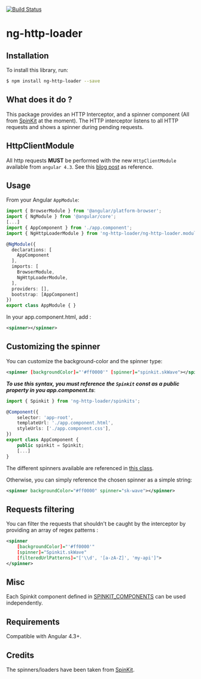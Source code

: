[![Build Status](https://travis-ci.org/mpalourdio/ng-http-loader.svg?branch=master)](https://travis-ci.org/mpalourdio/ng-http-loader)  

# ng-http-loader

## Installation

To install this library, run:

```bash
$ npm install ng-http-loader --save
```

## What does it do ?

This package provides an HTTP Interceptor, and a spinner component (All from [SpinKit](https://github.com/tobiasahlin/SpinKit) at the moment).
The HTTP interceptor listens to all HTTP requests and shows a spinner during pending requests.

## HttpClientModule

All http requests **MUST** be performed with the new ``HttpClientModule`` available from ``angular 4.3``. See this [blog post](http://blog.ninja-squad.com/2017/07/17/http-client-module/) as reference.

## Usage

From your Angular `AppModule`:

```typescript
import { BrowserModule } from '@angular/platform-browser';
import { NgModule } from '@angular/core';
[...]
import { AppComponent } from './app.component';
import { NgHttpLoaderModule } from 'ng-http-loader/ng-http-loader.module';

@NgModule({
  declarations: [
    AppComponent
  ],
  imports: [
    BrowserModule,    
    NgHttpLoaderModule,
  ],
  providers: [],
  bootstrap: [AppComponent]
})
export class AppModule { }
```

In your app.component.html, add :
```xml
<spinner></spinner>
```

## Customizing the spinner

You can customize the background-color and the spinner type:
```xml
<spinner [backgroundColor]="'#ff0000'" [spinner]="spinkit.skWave"></spinner>
```

**_To use this syntax, you must reference the ``Spinkit`` const as a public property in you app.component.ts_**:

```typescript
import { Spinkit } from 'ng-http-loader/spinkits';

@Component({
    selector: 'app-root',
    templateUrl: './app.component.html',
    styleUrls: ['./app.component.css'],
})
export class AppComponent {
    public spinkit = Spinkit;
    [...]
}
```
The different spinners available are referenced in [this class](src/app/spinkits.ts).


Otherwise, you can simply reference the chosen spinner as a simple string:

```xml
<spinner backgroundColor="#ff0000" spinner="sk-wave"></spinner>
```

## Requests filtering

You can filter the requests that shouldn't be caught by the interceptor by providing an array of regex patterns :
```xml
<spinner 
    [backgroundColor]="'#ff0000'"
    [spinner]="Spinkit.skWave"
    [filteredUrlPatterns]="['\\d', '[a-zA-Z]', 'my-api']">
</spinner>
```

## Misc

Each Spinkit component defined in [SPINKIT_COMPONENTS](src/app/spinkits.ts#L31) can be used independently.

## Requirements

Compatible with Angular 4.3+.

## Credits

The spinners/loaders have been taken from [SpinKit](https://github.com/tobiasahlin/SpinKit).
